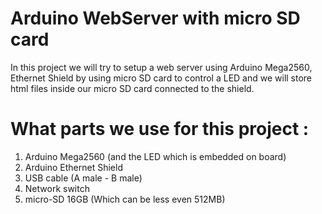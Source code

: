 # Arduino WebServer with micro SD card

In this project we will try to setup a web server using Arduino Mega2560, Ethernet Shield by using micro SD card to control a LED and we will store html files inside our micro SD card connected to the shield.

# What parts we use for this project :

1. Arduino Mega2560 (and the LED which is embedded on board)
2. Arduino Ethernet Shield
3. USB cable (A male - B male)
4. Network switch
5. micro-SD 16GB (Which can be less even 512MB)